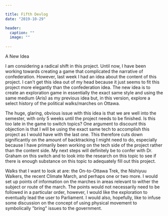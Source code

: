 ```yaml
---

title: Fifth Devlog
date: "2019-10-29"

header:
  caption: ""
  image: ""
  
---
```



A New Idea

I am considering a radical shift in this project. Until now, I have been working towards creating a game that complicated the narrative of confederation. However, last week I had an idea about the content of this project. I can't get this idea out of my head because it just seems to fit this project more elegantly than the confederation idea. The new idea is to create an exploration game in essentially the exact same style and using the same medium (Aris) as my previous idea but, in this version, explore a select history of the political walks/marches on Ottawa.

The huge, glaring, obvious issue with this idea is that we are well into the semester, with only 5 weeks until the project needs to be finished. Is this too late in the game to switch topics? One argument to discount this objection is that I will be using the exact same tech to accomplish this project as I would have with the last one. This therefore cuts down significantly on the amount of backtracking I might need to do, especially because I have primarily been working on the tech side of the project rather than the content side.
My next steps will definitely be to confer with Dr. Graham on this switch and to look into the research on this topic to see if there is enough substance on this topic to adequately fill out this project.

Walks that I want to look at are: the On-to-Ottawa Trek, the Nishiyuu Walkers, the recent Climate March, and perhaps one or two more.
I would set up points of information on the marches in areas relevant to wither the subject or route of the march. The points would not necessarily need to be followed in a particular order, however, I would like the exploration to eventually lead the user to Parliament. I would also, hopefully, like to infuse some discussion on the concept of using physical movement to symbolically "bring" issues to the government.
